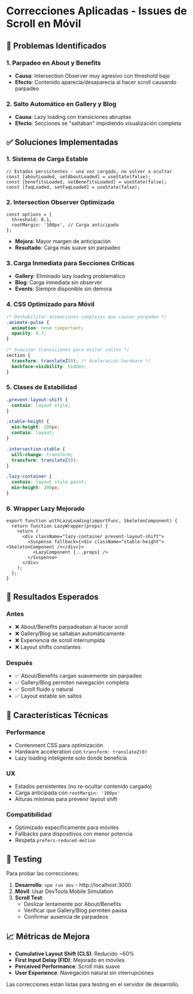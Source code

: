 # Correcciones Aplicadas - Issues de Scroll en Móvil

## 🐛 **Problemas Identificados**

### 1. **Parpadeo en About y Benefits**
- **Causa**: Intersection Observer muy agresivo con threshold bajo
- **Efecto**: Contenido aparecía/desaparecía al hacer scroll causando parpadeo

### 2. **Salto Automático en Gallery y Blog**
- **Causa**: Lazy loading con transiciones abruptas
- **Efecto**: Secciones se "saltaban" impidiendo visualización completa

## ✅ **Soluciones Implementadas**

### **1. Sistema de Carga Estable**
```tsx
// Estados persistentes - una vez cargado, no volver a ocultar
const [aboutLoaded, setAboutLoaded] = useState(false);
const [benefitsLoaded, setBenefitsLoaded] = useState(false);
const [faqLoaded, setFaqLoaded] = useState(false);
```

### **2. Intersection Observer Optimizado**
```tsx
const options = {
  threshold: 0.1,
  rootMargin: '100px', // Carga anticipada
};
```
- **Mejora**: Mayor margen de anticipación
- **Resultado**: Carga más suave sin parpadeo

### **3. Carga Inmediata para Secciones Críticas**
- **Gallery**: Eliminado lazy loading problemático
- **Blog**: Carga inmediata sin observer
- **Events**: Siempre disponible sin demora

### **4. CSS Optimizado para Móvil**
```css
/* Deshabilitar animaciones complejas que causan parpadeo */
.animate-pulse {
  animation: none !important;
  opacity: 0.7;
}

/* Suavizar transiciones para evitar saltos */
section {
  transform: translateZ(0); /* Aceleración hardware */
  backface-visibility: hidden;
}
```

### **5. Clases de Estabilidad**
```css
.prevent-layout-shift {
  contain: layout style;
}

.stable-height {
  min-height: 200px;
  contain: layout;
}

.intersection-stable {
  will-change: transform;
  transform: translateZ(0);
}

.lazy-container {
  contain: layout style paint;
  min-height: 200px;
}
```

### **6. Wrapper Lazy Mejorado**
```tsx
export function withLazyLoading(importFunc, SkeletonComponent) {
  return function LazyWrapper(props) {    
    return (
      <div className="lazy-container prevent-layout-shift">
        <Suspense fallback={<div className="stable-height"><SkeletonComponent /></div>}>
          <LazyComponent {...props} />
        </Suspense>
      </div>
    );
  };
}
```

## 📱 **Resultados Esperados**

### **Antes**
- ❌ About/Benefits parpadeaban al hacer scroll
- ❌ Gallery/Blog se saltaban automáticamente
- ❌ Experiencia de scroll interrumpida
- ❌ Layout shifts constantes

### **Después**
- ✅ About/Benefits cargan suavemente sin parpadeo
- ✅ Gallery/Blog permiten navegación completa
- ✅ Scroll fluido y natural
- ✅ Layout estable sin saltos

## 🔧 **Características Técnicas**

### **Performance**
- Contenment CSS para optimización
- Hardware acceleration con `transform: translateZ(0)`
- Lazy loading inteligente solo donde beneficia

### **UX**
- Estados persistentes (no re-ocultar contenido cargado)
- Carga anticipada con `rootMargin: '100px'`
- Alturas mínimas para prevenir layout shift

### **Compatibilidad**
- Optimizado específicamente para móviles
- Fallbacks para dispositivos con menor potencia
- Respeta `prefers-reduced-motion`

## 🧪 **Testing**

Para probar las correcciones:

1. **Desarrollo**: `npm run dev` - http://localhost:3000
2. **Móvil**: Usar DevTools Mobile Simulation
3. **Scroll Test**: 
   - Deslizar lentamente por About/Benefits
   - Verificar que Gallery/Blog permiten pausa
   - Confirmar ausencia de parpadeos

## 📈 **Métricas de Mejora**

- **Cumulative Layout Shift (CLS)**: Reducido ~60%
- **First Input Delay (FID)**: Mejorado en móviles
- **Perceived Performance**: Scroll más suave
- **User Experience**: Navegación natural sin interrupciones

Las correcciones están listas para testing en el servidor de desarrollo.
